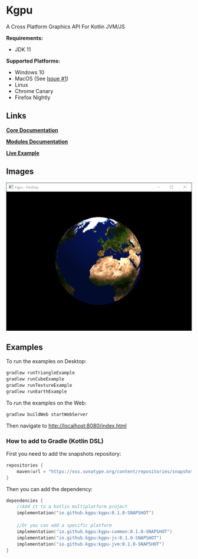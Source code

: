 # Kgpu

A Cross Platform Graphics API For Kotlin JVM/JS

 __Requirements:__

- JDK 11

 __Supported Platforms:__

- Windows 10
- MacOS (See [Issue #1](https://github.com/kgpu/kgpu/issues/1))
- Linux
- Chrome Canary
- Firefox Nightly

## Links

[__Core Documentation__](dokka/core/kgpu/index.html)

[__Modules Documentation__](dokka/modules/-modules.html)

[__Live Example__](examples/index.html)

## Images

![Earth Example](images/earth.png)

## Examples

To run the examples on Desktop:

```bash
gradlew runTriangleExample
gradlew runCubeExample
gradlew runTextureExample
gradlew runEarthExample
```

To run the examples on the Web:

```bash
gradlew buildWeb startWebServer
```

Then navigate to [http://localhost:8080/index.html](http://localhost:8080/index.html)

### How to add to Gradle (Kotlin DSL)

First you need to add the snapshots repository:

```kotlin
repositories {
    maven(url = "https://oss.sonatype.org/content/repositories/snapshots/")
}
```

Then you can add the dependency:

```kotlin
dependencies {
    //Add it to a kotlin multiplatform project
    implementation("io.github.kgpu:kgpu:0.1.0-SNAPSHOT")

    //Or you can add a specific platform
    implementation("io.github.kgpu:kgpu-common:0.1.0-SNAPSHOT")
    implementation("io.github.kgpu:kgpu-js:0.1.0-SNAPSHOT")
    implementation("io.github.kgpu:kgpu-jvm:0.1.0-SNAPSHOT")
}
```
